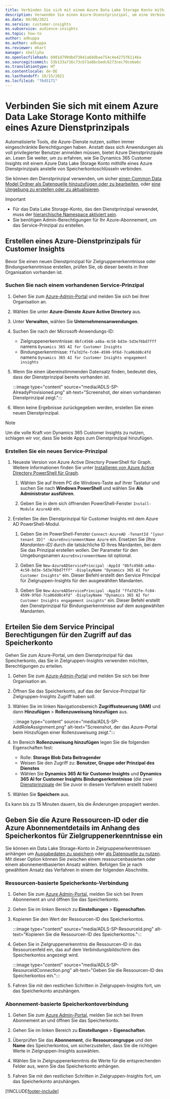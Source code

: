 ```yaml
---
title: Verbinden Sie sich mit einem Azure Data Lake Storage Konto mithilfe eines Dienstprinzipals
description: Verwenden Sie einen Azure-Dienstprinzipal, um eine Verbindung zu Ihrem eigenen Data Lake herzustellen.
ms.date: 09/08/2021
ms.service: customer-insights
ms.subservice: audience-insights
ms.topic: how-to
author: adkuppa
ms.author: adkuppa
ms.reviewer: mhart
manager: shellyha
ms.openlocfilehash: b901d799dbd73841a6ddbae754c4e4275f61146a
ms.sourcegitcommit: 53b133a716c73cb71e8bcbedc6273cec70ceba6c
ms.translationtype: HT
ms.contentlocale: de-DE
ms.lasthandoff: 10/15/2021
ms.locfileid: "7645171"
---
```

# <a name="connect-to-an-azure-data-lake-storage-account-by-using-an-azure-service-principal"></a>Verbinden Sie sich mit einem Azure Data Lake Storage Konto mithilfe eines Azure Dienstprinzipals

Automatisierte Tools, die Azure-Dienste nutzen, sollten immer eingeschränkte Berechtigungen haben. Anstatt dass sich Anwendungen als voll privilegierter Benutzer anmelden müssen, bietet Azure Dienstprinzipale an. Lesen Sie weiter, um zu erfahren, wie Sie Dynamics 365 Customer Insights mit einem Azure Data Lake Storage Konto mithilfe eines Azure Dienstprinzipals anstelle von Speicherkontoschlüsseln verbinden. 

Sie können den Dienstprinzipal verwenden, um sicher [einen Common Data Model Ordner als Datenquelle hinzuzufügen oder zu bearbeiten](connect-common-data-model.md), oder [eine Umgebung zu erstellen oder zu aktualisieren](create-environment.md).

> [!IMPORTANT]
> - Für das Data Lake Storage-Konto, das den Dienstprinzipal verwendet, muss der [hierarchische Namespace aktiviert sein](/azure/storage/blobs/data-lake-storage-namespace).
> - Sie benötigen Admin-Berechtigungen für Ihr Azure-Abonnement, um das Service-Prinzipal zu erstellen.

## <a name="create-an-azure-service-principal-for-customer-insights"></a>Erstellen eines Azure-Dienstprinzipals für Customer Insights

Bevor Sie einen neuen Dienstprinzipal für Zielgruppenerkenntnisse oder Bindungserkenntnisse erstellen, prüfen Sie, ob dieser bereits in Ihrer Organisation vorhanden ist.

### <a name="look-for-an-existing-service-principal"></a>Suchen Sie nach einem vorhandenen Service-Prinzipal

1. Gehen Sie zum [Azure-Admin-Portal](https://portal.azure.com) und melden Sie sich bei Ihrer Organisation an.

2. Wählen Sie unter **Azure-Dienste** **Azure Active Directory** aus.

3. Unter **Verwalten**, wählen Sie **Unternehmensanwendungen**.

4. Suchen Sie nach der Microsoft-Anwendungs-ID:
   - Zielgruppenerkenntnisse: `0bfc4568-a4ba-4c58-bd3e-5d3e76bd7fff` namens `Dynamics 365 AI for Customer Insights`
   - Bindungserkenntnisse: `ffa7d2fe-fc04-4599-9f6d-7ca06dd0c4fd` namens `Dynamics 365 AI for Customer Insights engagement insights`

5. Wenn Sie einen übereinstimmenden Datensatz finden, bedeutet dies, dass der Dienstprinzipal bereits vorhanden ist. 
   
   :::image type="content" source="media/ADLS-SP-AlreadyProvisioned.png" alt-text="Screenshot, der einen vorhandenen Dienstprinzipal zeigt.":::
   
6. Wenn keine Ergebnisse zurückgegeben werden, erstellen Sie einen neuen Dienstprinzipal.

>[!NOTE]
>Um die volle Kraft von Dynamics 365 Customer Insights zu nutzen, schlagen wir vor, dass Sie beide Apps zum Dienstprinzipal hinzufügen.

### <a name="create-a-new-service-principal"></a>Erstellen Sie ein neues Service-Prinzipal

1. Neueste Version von Azure Active Directory PowerShell für Graph. Weitere Informationen finden Sie unter [Installieren von Azure Active Directory PowerShell für Graph](/powershell/azure/active-directory/install-adv2).

   1. Wählen Sie auf Ihrem PC die Windows-Taste auf Ihrer Tastatur und suchen Sie nach **Windows PowerShell** und wählen Sie **Als Administrator ausführen**.
   
   1. Geben Sie in dem sich öffnenden PowerShell-Fenster `Install-Module AzureAD` ein.

2. Erstellen Sie den Dienstprinzipal für Customer Insights mit dem Azure AD PowerShell-Modul.

   1. Geben Sie im PowerShell-Fenster `Connect-AzureAD -TenantId "[your tenant ID]" -AzureEnvironmentName Azure` ein. Ersetzen Sie *[Ihre Mandanten-ID]* durch die tatsächliche ID Ihres Mandanten, bei dem Sie das Prinzipal erstellen wollen. Der Parameter für den Umgebungsnamen `AzureEnvironmentName` ist optional.
  
   1. Geben Sie `New-AzureADServicePrincipal -AppId "0bfc4568-a4ba-4c58-bd3e-5d3e76bd7fff" -DisplayName "Dynamics 365 AI for Customer Insights"` ein. Dieser Befehl erstellt den Service Principal für Zielgruppen-Insights für den ausgewählten Mandanten. 

   1. Geben Sie `New-AzureADServicePrincipal -AppId "ffa7d2fe-fc04-4599-9f6d-7ca06dd0c4fd" -DisplayName "Dynamics 365 AI for Customer Insights engagement insights"` ein. Dieser Befehl erstellt den Dienstprinzipal für Bindungserkenntnisse auf dem ausgewählten Mandanten.

## <a name="grant-permissions-to-the-service-principal-to-access-the-storage-account"></a>Erteilen Sie dem Service Principal Berechtigungen für den Zugriff auf das Speicherkonto

Gehen Sie zum Azure-Portal, um dem Dienstprinzipal für das Speicherkonto, das Sie in Zielgruppen-Insights verwenden möchten, Berechtigungen zu erteilen.

1. Gehen Sie zum [Azure-Admin-Portal](https://portal.azure.com) und melden Sie sich bei Ihrer Organisation an.

1. Öffnen Sie das Speicherkonto, auf das der Service-Prinzipal für Zielgruppen-Insights Zugriff haben soll.

1. Wählen Sie im linken Navigationsbereich **Zugriffssteuerung (IAM)** und dann **Hinzufügen** >  **Rollenzuweisung hinzufügen** aus.

   :::image type="content" source="media/ADLS-SP-AddRoleAssignment.png" alt-text="Screenshot, der das Azure-Portal beim Hinzufügen einer Rollenzuweisung zeigt.":::

1. Im Bereich **Rollenzuweisung hinzufügen** legen Sie die folgenden Eigenschaften fest:
   - Rolle: **Storage Blob Data Beitragender**
   - Weisen Sie den Zugriff zu: **Benutzer, Gruppe oder Prinzipal des Dienstes**
   - Wählen Sie **Dynamics 365 AI für Customer Insights** und **Dynamics 365 AI for Customer Insights Bindungserkenntnisse** (die zwei [Dienstprinzipale](#create-a-new-service-principal) dei Sie zuvor in diesem Verfahren erstellt haben)

1.  Wählen Sie **Speichern** aus.

Es kann bis zu 15 Minuten dauern, bis die Änderungen propagiert werden.

## <a name="enter-the-azure-resource-id-or-the-azure-subscription-details-in-the-storage-account-attachment-to-audience-insights"></a>Geben Sie die Azure Ressourcen-ID oder die Azure Abonnementdetails im Anhang des Speicherkontos für Zielgruppenerkenntnisse ein

Sie können ein Data Lake Storage-Konto in Zielgruppenerkenntnissen anhängen um [Ausgabedaten zu speichern](manage-environments.md) oder [als Datenquelle zu nutzen](connect-common-data-service-lake.md). Mit dieser Option können Sie zwischen einem ressourcenbasierten oder einem abonnementbasierten Ansatz wählen. Befolgen Sie je nach gewähltem Ansatz das Verfahren in einem der folgenden Abschnitte.

### <a name="resource-based-storage-account-connection"></a>Ressourcen-basierte Speicherkonto-Verbindung

1. Gehen Sie zum [Azure Admin-Portal](https://portal.azure.com), melden Sie sich bei Ihrem Abonnement an und öffnen Sie das Speicherkonto.

1. Gehen Sie im linken Bereich zu **Einstellungen** > **Eigenschaften**.

1. Kopieren Sie den Wert der Ressourcen-ID des Speicherkontos.

   :::image type="content" source="media/ADLS-SP-ResourceId.png" alt-text="Kopieren Sie die Ressourcen-ID des Speicherkontos.":::

1. Geben Sie in Zielgruppenerkenntnis die Ressourcen-ID in das Ressourcenfeld ein, das auf dem Verbindungsbildschirm des Speicherkontos angezeigt wird.

   :::image type="content" source="media/ADLS-SP-ResourceIdConnection.png" alt-text="Geben Sie die Ressourcen-ID des Speicherkontos ein.":::   

1. Fahren Sie mit den restlichen Schritten in Zielgruppen-Insights fort, um das Speicherkonto anzuhängen.

### <a name="subscription-based-storage-account-connection"></a>Abonnement-basierte Speicherkontoverbindung

1. Gehen Sie zum [Azure Admin-Portal](https://portal.azure.com), melden Sie sich bei Ihrem Abonnement an und öffnen Sie das Speicherkonto.

1. Gehen Sie im linken Bereich zu **Einstellungen** > **Eigenschaften**.

1. Überprüfen Sie das **Abonnement**, die **Ressourcengruppe** und den **Name** des Speicherkontos, um sicherzustellen, dass Sie die richtigen Werte in Zielgruppen-Insights auswählen.

1. Wählen Sie in Zielgruppenerkenntnis die Werte für die entsprechenden Felder aus, wenn Sie das Speicherkonto anhängen.

1. Fahren Sie mit den restlichen Schritten in Zielgruppen-Insights fort, um das Speicherkonto anzuhängen.


[!INCLUDE[footer-include](../includes/footer-banner.md)]
